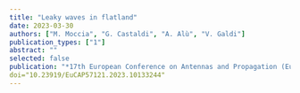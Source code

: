 ```yaml
---
title: "Leaky waves in flatland"
date: 2023-03-30
authors: ["M. Moccia", "G. Castaldi", "A. Alù", "V. Galdi"]
publication_types: ["1"]
abstract: ""
selected: false
publication: "*17th European Conference on Antennas and Propagation (EuCAP)*"
doi="10.23919/EuCAP57121.2023.10133244"
---
```

